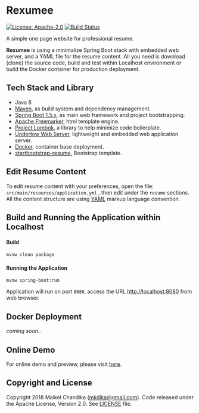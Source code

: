 # Rexumee
[![License: Apache-2.0](https://img.shields.io/badge/license-Apache--2.0-green.svg)](/LICENSE)
[![Build Status](https://travis-ci.org/mkdika/rexumee.svg?branch=master)](https://travis-ci.org/mkdika/rexumee)

A simple one page website for professional resume. 

**Rexumee** is using a minimalize Spring Boot stack with embedded web server, and a YAML file for the resume content. All you need is download (clone) the source code, build and test within Localhost environment or build the Docker container for production deployment. 




## Tech Stack and Library

- Java 8
- [Maven](https://maven.apache.org/index.html), as build system and dependency management.
- [Spring Boot 1.5.x](https://projects.spring.io/spring-boot/), as main web framework and project bootstrapping.
- [Apache Freemarker](https://freemarker.apache.org/), html template engine.
- [Project Lombok](https://projectlombok.org/), a library to help minimize code boilerplate.
- [Undertow Web Server](http://undertow.io/), lightweight and embedded web application server.
- [Docker](https://www.docker.com/), container base deployment.
- [startbootstrap-resume](https://github.com/BlackrockDigital/startbootstrap-resume), Bootstrap template.



## Edit Resume Content

To edit resume content with your preferences, open the file: `src/main/resources/application.yml` , then edit under the `resume` sections. All the content structure are using [YAML](http://yaml.org/) markup language convention.



## Build and Running the Application within Localhost

#### Build

```console
mvnw clean package
```

#### Running the Application

```console
mvnw spring-boot:run
```

Application will run on port `8080`, access the URL  [http://localhost:8080](http://localhost:8080) from web browser.



## Docker Deployment

_coming soon.._



## Online Demo

For online demo and preview, please visit [here](https://www.mkdika.com/).



## Copyright and License

Copyright 2018 Maikel Chandika (mkdika@gmail.com). Code released under the Apache License, Version 2.0. See [LICENSE](/LICENSE) file.
